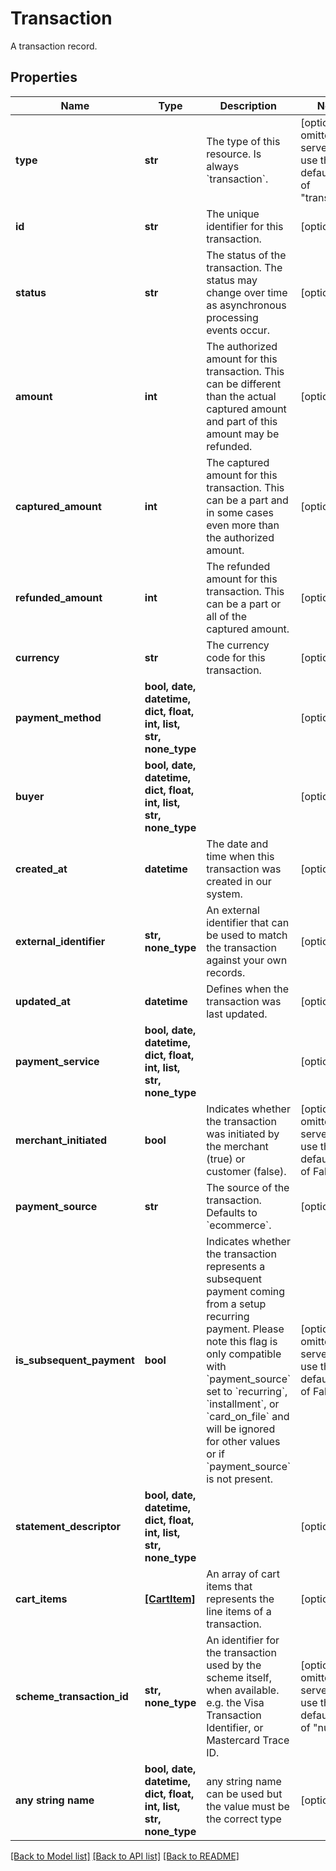 # Transaction

A transaction record.

## Properties
Name | Type | Description | Notes
------------ | ------------- | ------------- | -------------
**type** | **str** | The type of this resource. Is always &#x60;transaction&#x60;. | [optional]  if omitted the server will use the default value of "transaction"
**id** | **str** | The unique identifier for this transaction. | [optional] 
**status** | **str** | The status of the transaction. The status may change over time as asynchronous  processing events occur. | [optional] 
**amount** | **int** | The authorized amount for this transaction. This can be different than the actual captured amount and part of this amount may be refunded. | [optional] 
**captured_amount** | **int** | The captured amount for this transaction. This can be a part and in some cases even more than the authorized amount. | [optional] 
**refunded_amount** | **int** | The refunded amount for this transaction. This can be a part or all of the captured amount. | [optional] 
**currency** | **str** | The currency code for this transaction. | [optional] 
**payment_method** | **bool, date, datetime, dict, float, int, list, str, none_type** |  | [optional] 
**buyer** | **bool, date, datetime, dict, float, int, list, str, none_type** |  | [optional] 
**created_at** | **datetime** | The date and time when this transaction was created in our system. | [optional] 
**external_identifier** | **str, none_type** | An external identifier that can be used to match the transaction against your own records. | [optional] 
**updated_at** | **datetime** | Defines when the transaction was last updated. | [optional] 
**payment_service** | **bool, date, datetime, dict, float, int, list, str, none_type** |  | [optional] 
**merchant_initiated** | **bool** | Indicates whether the transaction was initiated by the merchant (true) or customer (false). | [optional]  if omitted the server will use the default value of False
**payment_source** | **str** | The source of the transaction. Defaults to &#x60;ecommerce&#x60;. | [optional] 
**is_subsequent_payment** | **bool** | Indicates whether the transaction represents a subsequent payment coming from a setup recurring payment. Please note this flag is only compatible with &#x60;payment_source&#x60; set to &#x60;recurring&#x60;, &#x60;installment&#x60;, or &#x60;card_on_file&#x60; and will be ignored for other values or if &#x60;payment_source&#x60; is not present. | [optional]  if omitted the server will use the default value of False
**statement_descriptor** | **bool, date, datetime, dict, float, int, list, str, none_type** |  | [optional] 
**cart_items** | [**[CartItem]**](CartItem.md) | An array of cart items that represents the line items of a transaction. | [optional] 
**scheme_transaction_id** | **str, none_type** | An identifier for the transaction used by the scheme itself, when available.  e.g. the Visa Transaction Identifier, or Mastercard Trace ID. | [optional]  if omitted the server will use the default value of "null"
**any string name** | **bool, date, datetime, dict, float, int, list, str, none_type** | any string name can be used but the value must be the correct type | [optional]

[[Back to Model list]](../README.md#documentation-for-models) [[Back to API list]](../README.md#documentation-for-api-endpoints) [[Back to README]](../README.md)


